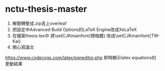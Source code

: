 # nctu-thesis-master

1. 解壓轉壓成.zip丟上overleaf
2. 把設定中Advanced Build Options的LaTeX Engine改成XeLaTeX
3. 在檔案thesis.tex中
將\setCJKmainfont{標楷體} 改成\setCJKmainfont{TW-Kai}
4. 開心寫論文

https://www.codecogs.com/latex/eqneditor.php
即時顯示latex equations的更動結果

